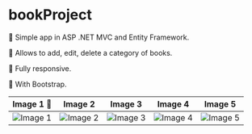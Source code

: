 # bookProject
:seedling: Simple app in ASP .NET MVC and Entity Framework. 

:seedling: Allows to add, edit, delete a category of books.

:seedling: Fully responsive. 

:seedling: With Bootstrap.

| Image 1 :baby_chick: | Image 2 | Image 3 | Image 4 | Image 5 |
| ------- | ------- | ------- | ------- | ------- |
| ![Image 1](https://github.com/joannamaria27/bookProject/assets/49189136/d1e09c23-69dc-490f-9a44-cf3ea46de621) | ![Image 2](https://github.com/joannamaria27/bookProject/assets/49189136/a64ea134-858b-4a25-a53f-f47c763feb62) | ![Image 3](https://github.com/joannamaria27/bookProject/assets/49189136/b7e1855a-72b1-4f47-8f3c-eb8da13fbd90) | ![Image 4](https://github.com/joannamaria27/bookProject/assets/49189136/b0d66473-681b-4000-a7a3-dcc0778c0334) | ![Image 5](https://github.com/joannamaria27/bookProject/assets/49189136/4458bd0a-6aab-4b84-ab96-c8a477695789) |

